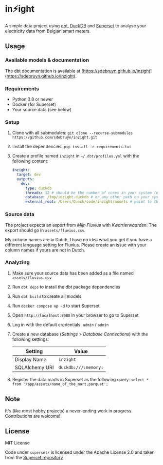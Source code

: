 # in⚡️ight

A simple data project using [dbt](https://getdbt.com), [DuckDB](https://duckdb.org/) and [Superset](https://superset.apache.org/) to analyse your electricity data from Belgian smart meters.

## Usage

### Available models & documentation

The dbt documentation is available at [https://sdebruyn.github.io/inzight](https://sdebruyn.github.io/inzight).

### Requirements

* Python 3.8 or newer
* Docker (for Superset)
* Your source data (see below)

### Setup

1. Clone with all submodules: `git clone --recurse-submodules https://github.com/sdebruyn/inzight.git`
1. Install the dependencies: `pip install -r requirements.txt`
1. Create a profile named `inzight` in `~/.dbt/profiles.yml` with the following content:

    ```yaml
    inzight:
      target: dev
      outputs:
        dev:
          type: duckdb
          threads: 12 # should be the number of cores in your system (or double if you have hyperthreading)
          database: /tmp/inzight.duckdb # or any other path on your system
          external_root: /Users/Quack/code/inzight/assets # point to the assets folder in this repo
    ```

### Source data

The project expects an export from *Mijn Fluvius* with *Kwartierwaarden*. The export should go in `assets/fluvius.csv`.

My column names are in Dutch, I have no idea what you get if you have a different language setting for Fluvius. Please create an issue with your column names if yours are not in Dutch.

### Analyzing

1. Make sure your source data has been added as a file named `assets/fluvius.csv`
1. Run `dbt deps` to install the dbt package dependencies
1. Run `dbt build` to create all models
1. Run `docker compose up -d` to start Superset
1. Open `http://localhost:8088` in your browser to go to Superset
1. Log in with the default credentials: `admin` / `admin`
1. Create a new database (*Settings > Database Connections*) with the following settings:

    | Setting | Value |
    | --- | --- |
    | Display Name | `inzight` |
    | SQLAlchemy URI | `duckdb:///:memory:` |
1. Register the data marts in Superset as the following query: `select * from '/app/assets/name_of_the_mart.parquet';`

## Note

It's (like most hobby projects) a never-ending work in progress. Contributions are welcome!

## License

MIT License

Code under `superset/` is licensed under the Apache License 2.0 and taken from the [Superset repository](https://github.com/apache/superset)
